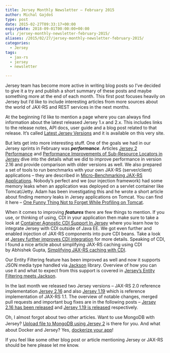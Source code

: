 ```yaml
---
title: Jersey Monthly Newsletter – February 2015
author: Michal Gajdoš
type: post
date: 2015-02-27T09:33:17+00:00
expirydate: 2018-09-01T00:00:00+00:00
url: /jersey-monthly-newsletter-february-2015/
aliases: /2015/02/27/jersey-monthly-newsletter-february-2015/
categories:
  - Jersey
tags:
  - jax-rs
  - jersey
  - newsletter

---
```

Jersey team has become more active in writing blog posts so I&#8217;ve decided to give it a try and publish a short summary of these posts and maybe something more at the end of each month. This first post focuses heavily on Jersey but I&#8217;d like to include interesting articles from more sources about the world of JAX-RS and REST services in the next months.

<!--more-->

At the beginning I&#8217;d like to mention a page where you can always find information about the latest released Jersey 1.x and 2.x. This includes links to the release notes, API docs, user guide and a blog post related to that release. It&#8217;s called <a href="/latest-jersey-version/">Latest Jersey Versions</a> and it is available on this very site.

But lets get into more interesting stuff. One of the goals we had in our Jersey sprints in February was _**performance**_. Articles <a href="https://blogs.oracle.com/japod/entry/jersey_2_performance">Jersey 2 Performance</a> and <a href="/2015/02/12/performance-improvements-of-sub-resource-locators-in-jersey/">Performance Improvements of Sub-Resource Locators in Jersey</a> dive into the details what we did to improve performance in version 2.16 and provide comparison with older versions as well. We also prepared a set of tools to run benchmarks with your own JAX-RS (server/client) applications – they are described in <a href="/2015/02/19/micro-benchmarking-jax-rs-applications/">Micro-Benchmarking JAX-RS Applications</a>. Nobody&#8217;s perfect and we (our injection framework) had some memory leaks when an application was deployed on a servlet container like Tomcat/Jetty. Adam has been investigating this and he wrote a short article about finding memory leaks in Jersey applications on Tomcat. You can find it here – <a href="http://hnusfialovej.cz/2015/02/19/1-funny-thing-not-to-forget-profiling-on-tomcat/">One Funny Thing Not to Forget While Profiling on Tomcat</a>.

When it comes to improving **_features_** there are few things to mention. If you use, or thinking of using, CDI in your application then make sure to take a look at <a href="https://blogs.oracle.com/japod/entry/container_agnostic_cdi_support_in">Container Agnostic CDI Support In Jersey</a> where you learn how to integrate Jersey with CDI outside of Java EE. We got even further and enabled injection of JAX-RS components into pure CDI beans. Take a look at <a href="http://hnusfialovej.cz/2015/02/25/jersey-further-improves-cdi-integration/">Jersey further improves CDI integration</a> for more details. Speaking of CDI, I found a nice article about simplifying JAX-RS caching using CDI by Abhishek Gupta, <a href="https://abhirockzz.wordpress.com/2015/02/20/simplifying-jax-rs-caching-with-cdi">Simplifying JAX-RS caching with CDI</a>.

Our Entity Filtering feature has been improved as well and now it supports JSON media type handled via <a href="https://github.com/FasterXML/jackson">Jackson</a> library. Overview of how you can use it and what to expect from this support is covered in <a href="/2015/02/04/jerseys-entity-filtering-meets-jackson/">Jersey’s Entity Filtering meets Jackson</a>.

In the last month we released two Jersey versions – JAX-RS 2.0 reference implementation <a href="https://github.com/jersey/jersey/releases/tag/2.16">Jersey 2.16</a> and also <a href="https://github.com/jersey/jersey-1.x/releases/tag/1.19">Jersey 1.19</a> which is reference implementation of JAX-RS 1.1. The overview of notable changes, merged pull requests and important bug fixes are in the following posts – <a href="http://yatel.kramolis.cz/2015/02/jersey-216-has-been-released.html">Jersey 2.16 has been released</a> and <a href="/2015/02/13/jersey-1-19-is-released/">Jersey 1.19 is released</a> respectively.

Oh, I almost forgot about two other articles. Want to use MongoDB with Jersey? <a style="line-height: 1.6471;" href="http://hnusfialovej.cz/2015/01/30/upload-file-to-mongodb-using-jersey-2/">Upload file to MongoDB using Jersey 2</a> is there for you. And what about Docker and Jersey? Yes, [dockerize your app][1]!

If you feel like some other blog post or article mentioning Jersey or JAX-RS should be here please let me know.

 [1]: http://okosatka.github.io/docker/2015/02/12/dockerize-your-app/